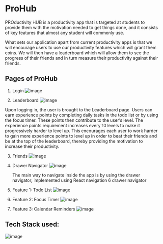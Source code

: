 # ProHub
PROductivity HUB is a productivity app that is targeted at students to provide them with the motivation needed to get things done,
and it consists of key features that almost any student will commonly use. 

What sets our application apart from current productivity apps is that we will encourage users to use our productivity features which will grant them coins. 
We will then have a leaderboard which will allow them to see the progress of their friends and in turn measure their productivity against their friends.

## Pages of ProHub
1. Login
   ![image](https://github.com/LJXSean/ProHub/assets/110801974/6692d6b4-f22e-4dd9-8f90-8277fce2edc0)

2. Leaderboard
   ![image](https://github.com/LJXSean/ProHub/assets/110801974/a0c232d6-09a3-407e-baac-0c420e2be26e)

  Upon logging in, the user is brought to the Leaderboard page. Users can earn experience points by completing daily tasks in the todo list or by using the focus timer. These points then contribute to the user’s level. The experience points requirement increases every 10 levels to make it progressively harder to level up.
  This encourages each user to work harder to gain more experience points to level up in order to beat their friends and be at the top of the leaderboard, thereby providing the motivation to increase their productivity.

3. Friends
   ![image](https://github.com/LJXSean/ProHub/assets/110801974/ba230900-f532-4f58-a95b-e376d84926cc)

4. Drawer Navigator
   ![image](https://github.com/LJXSean/ProHub/assets/110801974/c98408c0-c5bf-4f79-bb63-baefa1c19062)

   The main way to navigate inside the app is by using the drawer navigator, implemented using React navigation 6 drawer navigator

5. Feature 1: Todo List
   ![image](https://github.com/LJXSean/ProHub/assets/110801974/b431d0da-4046-4608-a2d0-c3bd8771a130)

6. Feature 2: Focus Timer
   ![image](https://github.com/LJXSean/ProHub/assets/110801974/d2fce396-79a1-452a-a033-3e2e74702fb5)

7. Feature 3: Calendar Reminders
   ![image](https://github.com/LJXSean/ProHub/assets/110801974/cdaf651e-1d97-4325-91eb-6b30ff4542e3)

## Tech Stack used:
![image](https://github.com/LJXSean/ProHub/assets/110801974/6f69d35f-64de-4565-ac23-40ffd6762a77)

